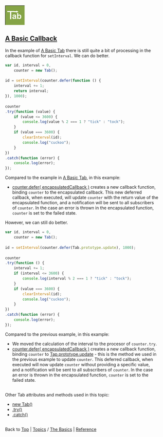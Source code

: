 <a name="top" ></a>

![logo]

<a name="topic-a-basic-callback" ></a>
## [A Basic Callback][topic-a-basic-callback]

In the example of [A Basic Tab][topic-a-basic-tab] there is still quite a bit of processing in the callback function for `setInterval`.  We can do better.

~~~~javascript
var id, interval = 0,
    counter = new Tab();

id = setInterval(counter.defer(function () {
    interval += 1;
    return interval;
}), 1000);

counter
.try(function (value) {
    if (value <= 3600) {
        console.log(value % 2 === 1 ? "tick" : "tock");
    }
    if (value === 3600) {
        clearInterval(id);
        console.log("cuckoo");
    }
})
.catch(function (error) {
    console.log(error);
});
~~~~

Compared to the example in [A Basic Tab][topic-a-basic-tab], in this example:

* [counter.defer( encapsulatedCallback )][ref-tab.prototype.defer] creates a new callback function, binding `counter` to the encapsulated callback.  This new deferred callback, when executed, will update `counter` with the return value of the encapsulated function, and a notification will be sent to all subscribers of `counter`.  In the case an error is thrown in the encapsulated function, `counter` is set to the failed state. 
 
However, we can still do better.   

~~~~javascript
var id, interval = 0,
    counter = new Tab();

id = setInterval(counter.defer(Tab.prototype.update), 1000);

counter
.try(function () {
    interval += 1;
    if (interval <= 3600) {
        console.log(interval % 2 === 1 ? "tick" : "tock");
    }
    if (value === 3600) {
        clearInterval(id);
        console.log("cuckoo");
    }
})
.catch(function (error) {
    console.log(error);
});
~~~~

Compared to the previous example, in this example:

* We moved the calculation of the interval to the procesor of `counter.try`.
* [counter.defer( encapsulatedCallback )][ref-tab.prototype.defer] creates a new callback function, binding `counter` to [Tap.prototype.update][ref-tab.prototype.update] - this is the method we used in the previous example to update `counter`.  This deferred callback, when executed will now update `counter` without providing a specific value, and a notification will be sent to all subscribers of `counter`.  In the case an error is thrown in the encapsulated function, `counter` is set to the failed state.



<br /> Other Tab attributes and methods used in this topic:
* [new Tab()][ref-new-tab]
* [.try()][ref-tab.prototype.try]  
* [.catch()][ref-tab.prototype.catch]  



<br /> Back to [Top] | [Topics] / [The Basics][cat-the-basics] | [Reference] <br />





[top]: #top "back to the top of this page"
[topics]: /doc/topics.md#topics "back to the 'Topics' section"
[reference]: /doc/reference.md#reference "back to the 'Reference' section"
[logo]: /doc/img/tab-logo64.png "Tab logo"

[cat-the-basics]: /doc/topics.md#cat-the-basics "more topics under 'The Basics'"
[topic-a-basic-tab]: /doc/topics/a-basic-tab.md/#topic-a-basic-tab "Topics / The Basics / A Basic Tab - creating and using a basic Tab object."
[topic-a-basic-callback]: #topic-a-basic-callback "Topics / The Basics / A Basic Callback - using a Tab object to handle callbacks."

[ref-new-tab]: tbd "!!! coming soon !!!"
[ref-tab.prototype.catch]: tbd "!!! coming soon !!!"
[ref-tab.prototype.defer]: tbd "!!! coming soon !!!"
[ref-tab.prototype.try]: tbd "!!! coming soon !!!"
[ref-tab.prototype.update]: tbd "!!! coming soon !!!"

[top]: #top "back to the top of this page"
